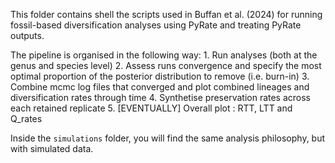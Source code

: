 This folder contains shell the scripts used in Buffan et al. (2024) for running fossil-based diversification analyses using PyRate and treating PyRate outputs.

The pipeline is organised in the following way:
	1. Run analyses (both at the genus and species level)
	2. Assess runs convergence and specify the most optimal proportion of the posterior distribution to remove (i.e. burn-in)
	3. Combine mcmc log files that converged and plot combined lineages and diversification rates through time
	4. Synthetise preservation rates across each retained replicate
	5. [EVENTUALLY] Overall plot : RTT, LTT and Q_rates

Inside the `simulations` folder, you will find the same analysis philosophy, but with simulated data.
